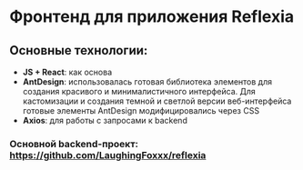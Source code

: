 # Фронтенд для приложения Reflexia

## Основные технологии:
- **JS + React**: как основа
- **AntDesign**: использовалась готовая библиотека элементов для создания красивого и минималистичного интерфейса. Для кастомизации и создания темной и светлой версии веб-интерфейса готовые элементы AntDesign модифицировались через CSS
- **Axios**: для работы с запросами к backend

### Основной backend-проект: https://github.com/LaughingFoxxx/reflexia